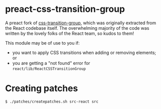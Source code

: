 # preact-css-transition-group

A preact fork of [css-transition-group](https://github.com/react-component/css-transition-group), which was originally extracted from the React codebase itself. The overwhelming majority of the code was written by the lovely folks of the React team, so kudos to them!

This module may be of use to you if:

- you want to apply CSS transitions when adding or removing elements; or
- you are getting a "not found" error for `react/lib/ReactCSSTransitionGroup`


# Creating patches

```
$ ./patches/createpatches.sh src-react src
```
